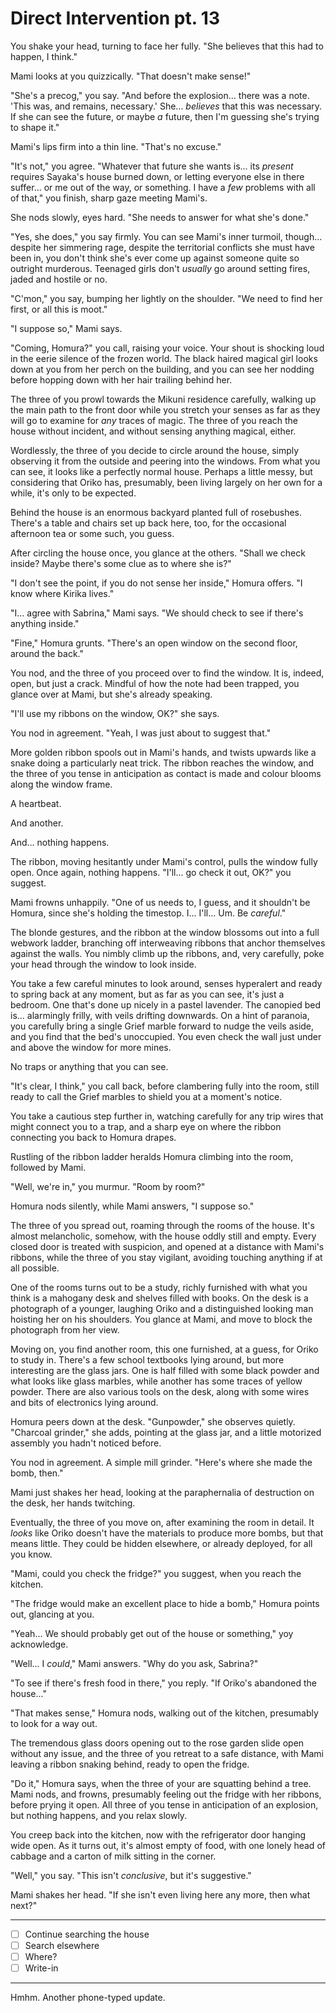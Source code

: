 # Direct Intervention pt. 13

You shake your head, turning to face her fully. "She believes that this had to happen, I think."

Mami looks at you quizzically. "That doesn't make sense!"

"She's a precog," you say. "And before the explosion... there was a note. 'This was, and remains, necessary.' She... *believes* that this was necessary. If she can see the future, or maybe *a* future, then I'm guessing she's trying to shape it."

Mami's lips firm into a thin line. "That's no excuse."

"It's not," you agree. "Whatever that future she wants is... its *present* requires Sayaka's house burned down, or letting everyone else in there suffer... or me out of the way, or something. I have a *few* problems with all of that," you finish, sharp gaze meeting Mami's.

She nods slowly, eyes hard. "She needs to answer for what she's done."

"Yes, she does," you say firmly. You can see Mami's inner turmoil, though... despite her simmering rage, despite the territorial conflicts she must have been in, you don't think she's ever come up against someone quite so outright murderous. Teenaged girls don't *usually* go around setting fires, jaded and hostile or no.

"C'mon," you say, bumping her lightly on the shoulder. "We need to find her first, or all this is moot."

"I suppose so," Mami says.

"Coming, Homura?" you call, raising your voice. Your shout is shocking loud in the eerie silence of the frozen world. The black haired magical girl looks down at you from her perch on the building, and you can see her nodding before hopping down with her hair trailing behind her.

The three of you prowl towards the Mikuni residence carefully, walking up the main path to the front door while you stretch your senses as far as they will go to examine for *any* traces of magic. The three of you reach the house without incident, and without sensing anything magical, either.

Wordlessly, the three of you decide to circle around the house, simply observing it from the outside and peering into the windows. From what you can see, it looks like a perfectly normal house. Perhaps a little messy, but considering that Oriko has, presumably, been living largely on her own for a while, it's only to be expected.

Behind the house is an enormous backyard planted full of rosebushes. There's a table and chairs set up back here, too, for the occasional afternoon tea or some such, you guess.

After circling the house once, you glance at the others. "Shall we check inside? Maybe there's some clue as to where she is?"

"I don't see the point, if you do not sense her inside," Homura offers. "I know where Kirika lives."

"I... agree with Sabrina," Mami says. "We should check to see if there's anything inside."

"Fine," Homura grunts. "There's an open window on the second floor, around the back."

You nod, and the three of you proceed over to find the window. It is, indeed, open, but just a crack. Mindful of how the note had been trapped, you glance over at Mami, but she's already speaking.

"I'll use my ribbons on the window, OK?" she says.

You nod in agreement. "Yeah, I was just about to suggest that."

More golden ribbon spools out in Mami's hands, and twists upwards like a snake doing a particularly neat trick. The ribbon reaches the window, and the three of you tense in anticipation as contact is made and colour blooms along the window frame.

A heartbeat.

And another.

And... nothing happens.

The ribbon, moving hesitantly under Mami's control, pulls the window fully open. Once again, nothing happens. "I'll... go check it out, OK?" you suggest.

Mami frowns unhappily. "One of us needs to, I guess, and it shouldn't be Homura, since she's holding the timestop. I... I'll... Um. Be *careful*."

The blonde gestures, and the ribbon at the window blossoms out into a full webwork ladder, branching off interweaving ribbons that anchor themselves against the walls. You nimbly climb up the ribbons, and, very carefully, poke your head through the window to look inside.

You take a few careful minutes to look around, senses hyperalert and ready to spring back at any moment, but as far as you can see, it's just a bedroom. One that's done up nicely in a pastel lavender. The canopied bed is... alarmingly frilly, with veils drifting downwards. On a hint of paranoia, you carefully bring a single Grief marble forward to nudge the veils aside, and you find that the bed's unoccupied. You even check the wall just under and above the window for more mines.

No traps or anything that you can see.

"It's clear, I think," you call back, before clambering fully into the room, still ready to call the Grief marbles to shield you at a moment's notice.

You take a cautious step further in, watching carefully for any trip wires that might connect you to a trap, and a sharp eye on where the ribbon connecting you back to Homura drapes.

Rustling of the ribbon ladder heralds Homura climbing into the room, followed by Mami.

"Well, we're in," you murmur. "Room by room?"

Homura nods silently, while Mami answers, "I suppose so."

The three of you spread out, roaming through the rooms of the house. It's almost melancholic, somehow, with the house oddly still and empty. Every closed door is treated with suspicion, and opened at a distance with Mami's ribbons, while the three of you stay vigilant, avoiding touching anything if at all possible.

One of the rooms turns out to be a study, richly furnished with what you think is a mahogany desk and shelves filled with books. On the desk is a photograph of a younger, laughing Oriko and a distinguished looking man hoisting her on his shoulders. You glance at Mami, and move to block the photograph from her view.

Moving on, you find another room, this one furnished, at a guess, for Oriko to study in. There's a few school textbooks lying around, but more interesting are the glass jars. One is half filled with some black powder and what looks like glass marbles, while another has some traces of yellow powder. There are also various tools on the desk, along with some wires and bits of electronics lying around.

Homura peers down at the desk. "Gunpowder," she observes quietly. "Charcoal grinder," she adds, pointing at the glass jar, and a little motorized assembly you hadn't noticed before.

You nod in agreement. A simple mill grinder. "Here's where she made the bomb, then."

Mami just shakes her head, looking at the paraphernalia of destruction on the desk, her hands twitching.

Eventually, the three of you move on, after examining the room in detail. It *looks* like Oriko doesn't have the materials to produce more bombs, but that means little. They could be hidden elsewhere, or already deployed, for all you know.

"Mami, could you check the fridge?" you suggest, when you reach the kitchen.

"The fridge would make an excellent place to hide a bomb," Homura points out, glancing at you.

"Yeah... We should probably get out of the house or something," yoy acknowledge.

"Well... I *could*," Mami answers. "Why do you ask, Sabrina?"

"To see if there's fresh food in there," you reply. "If Oriko's abandoned the house..."

"That makes sense," Homura nods, walking out of the kitchen, presumably to look for a way out.

The tremendous glass doors opening out to the rose garden slide open without any issue, and the three of you retreat to a safe distance, with Mami leaving a ribbon snaking behind, ready to open the fridge.

"Do it," Homura says, when the three of your are squatting behind a tree. Mami nods, and frowns, presumably feeling out the fridge with her ribbons, before prying it open. All three of you tense in anticipation of an explosion, but nothing happens, and you relax slowly.

You creep back into the kitchen, now with the refrigerator door hanging wide open. As it turns out, it's almost empty of food, with one lonely head of cabbage and a carton of milk sitting in the corner.

"Well," you say. "This isn't *conclusive*, but it's suggestive."

Mami shakes her head. "If she isn't even living here any more, then what next?"

---

- [ ] Continue searching the house
- [ ] Search elsewhere
- [ ] Where?
- [ ] Write-in

---

Hmhm. Another phone-typed update.
